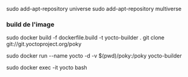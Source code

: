 
sudo add-apt-repository universe
sudo add-apt-repository multiverse

### build de l'image
sudo docker build -f dockerfile.build -t yocto-builder .
git clone git://git.yoctoproject.org/poky

sudo docker run --name yocto -d -v $(pwd)/poky:/poky yocto-builder 

sudo docker exec -it yocto bash


